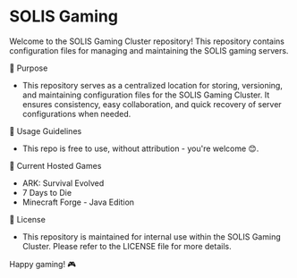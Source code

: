 # SOLIS Gaming
Welcome to the SOLIS Gaming Cluster repository! This repository contains configuration files for managing and maintaining the SOLIS gaming servers.

📌 Purpose
- This repository serves as a centralized location for storing, versioning, and maintaining configuration files for the SOLIS Gaming Cluster. It ensures consistency, easy collaboration, and quick recovery of server configurations when needed.

🔄 Usage Guidelines
- This repo is free to use, without attribution - you're welcome 😊.

🚀 Current Hosted Games
- ARK: Survival Evolved
- 7 Days to Die
- Minecraft Forge - Java Edition

📜 License
- This repository is maintained for internal use within the SOLIS Gaming Cluster. Please refer to the LICENSE file for more details.

Happy gaming! 🎮


